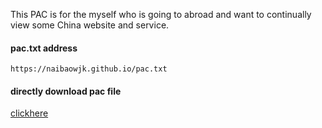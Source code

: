 This PAC is for the myself who is going to abroad and want to continually view some China website and service.
#### pac.txt address
`https://naibaowjk.github.io/pac.txt`
#### directly download pac file
[clickhere](https://naibaowjk.github.io/pac.txt)